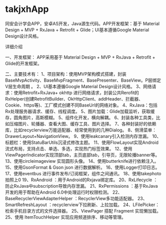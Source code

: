# takjxhApp
同安会计学会APP，安卓AS开发，Java源生代码。APP开发框架：基于 Material Design + MVP + RxJava + Retrofit + Glide；UI基本遵循Google Material Design设计风格。

详细介绍

一、开发框架：
  APP采用基于 Material Design + MVP + RxJava + Retrofit + Glide的开发框架。

二、主要技术有：
1、项目架构：使用MVP架构模式搭建，封装BaseMvpActivity、BaseMvpFragment、BasePresenter、BaseView。P层绑定V层生命周期 。
2、UI基本遵循Google Material Design设计风格。
3、网络请求：使用Retrofit+RxJava+ okhttp 进行网络请求，封装公共Rerofit的RxHelper(创建RetrofitBuilder、OkHttpClient、addHeader、拦截器、Cookie、https等)、工厂模式创建不同BaseUrl的网络对象。
4、RxJava：包括Rx处理服务器请求、缓存、线程调度。
5、图片加载：Glide加载监听，获取缓存，圆角图片，高斯模糊。
5、组件化开发，横向解耦。
6、封装各种工具类，比如压缩图片、轮播器、查看大图、缓存工具、图片选择。
7、各种封装好的依赖库，比如recyclerview万能适配器、经常使用到的几种Dialog。
8、侧滑菜单：DrawerLayout+NavigationView。
9、使用leakcanary引入检测内存泄漏。
10、标题栏：使用StatuBarUtils沉浸式修改主题。
11、使用FlowLayout实现Android流式布局，支持点击、单选、多选，实现热门标签效果。
12、使用ViewPagerIndicator实现顶部tab，主页底部tab，引导页，无限轮播banner等。
13、使用circleimageview 实现圆形头像。
14、使用butterknife进行依赖注入。
15、使用GsonFormat & Gson json 进行数据解析。
16、使用Logger打印日志。
17、使用eventbus 进行事件发布/订阅框架，组件之间通讯。
18、使用takephoto拍照上0
19、RxAndroid ：用于Android的Rxjava绑定库。
20、RxLifecycle ：防止RxJava中subscription导致内存泄漏。
21、RxPermissions ：基于RxJava开发的用于帮助在Android 6.0中处理运行时权限检测。
22、BaseRecyclerViewAdapterHelper ：RecyclerView多功能适配器。
23、SmartRefreshLayout ：recyclerview下拉刷新、上拉加载。
24、LFilePicker：检索手机目录方式的文件选择器。
25、ViewPager 搭配 Fragment 实现懒加载。
25、使用 ItemTouchHelper 实现应用频道排序、移动等管理。

